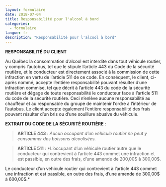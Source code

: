 ```yaml
---
layout: formulaire
date: 2018-07-04
title: Responsabilité pour l'alcool à bord
categories:
  - formulaire
langue: fr
description: "Responsabilité pour l'alcool à bord"
---
```


**RESPONSABILITÉ DU CLIENT**  

Au Québec la consommation d’alcool est interdite dans tout véhicule routier, y compris l’autobus, tel que le stipule l’article 443 du Code de la sécurité routière, et le conducteur est directement associé à la commission de cette infraction en vertu de l’article 511 de ce code.
En conséquent, le client, ci-après nommé, accepte l’entière responsabilité pouvant résulter d’une infraction commise, tel que décrit à l’article 443 du code de la sécurité routière et dégage de toute responsabilité le conducteur face à l’article 511 du code de la sécurité routière.
Ceci n’enlève aucune responsabilité au chauffeur et au responsable du groupe de maintenir l’ordre à l’intérieur de l’autobus.
Le client accepte également l’entière responsabilité des frais pouvant résulter d’un bris ou d’une souillure abusive du véhicule.  

**EXTRAIT DU CODE DE LA SÉCURITÉ ROUTIÈRE** :  

>**ARTICLE 443** : *Aucun occupant d’un véhicule routier ne peut y consommer des boissons
alcoolisées.*  

>**ARTICLE 511** : *L’occupant d’un véhicule routier autre que le conducteur qui contrevient à l’article 443 commet une infraction et est passible, en outre des frais, d’une amende de 200,00$ à 300,00$.  

Le conducteur d’un véhicule routier qui contrevient à l’article 443 commet une infraction et est passible, en outre des frais, d’une amende de 300,00$ à 600,00$.*

<!-- TODO Je ne sais pas comment ajouter des paragraphes multiples... -->
